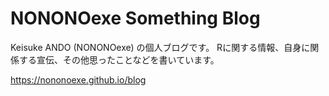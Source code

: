 # NONONOexe Something Blog

Keisuke ANDO (NONONOexe) の個人ブログです。
Rに関する情報、自身に関係する宣伝、その他思ったことなどを書いています。

https://nononoexe.github.io/blog
